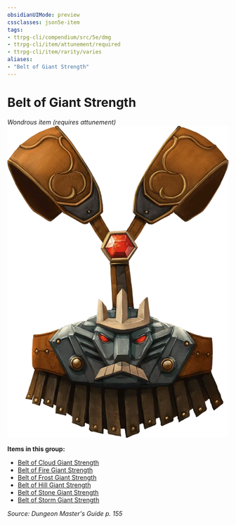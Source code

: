 ```yaml
---
obsidianUIMode: preview
cssclasses: json5e-item
tags:
- ttrpg-cli/compendium/src/5e/dmg
- ttrpg-cli/item/attunement/required
- ttrpg-cli/item/rarity/varies
aliases: 
- "Belt of Giant Strength"
---
```

# Belt of Giant Strength
*Wondrous item (requires attunement)*  
![](/CLI/items/img/belt-of-giant-strength.webp#right)


**Items in this group:**

- [Belt of Cloud Giant Strength](/CLI/items/belt-of-cloud-giant-strength.md)
- [Belt of Fire Giant Strength](/CLI/items/belt-of-fire-giant-strength.md)
- [Belt of Frost Giant Strength](/CLI/items/belt-of-frost-giant-strength.md)
- [Belt of Hill Giant Strength](/CLI/items/belt-of-hill-giant-strength.md)
- [Belt of Stone Giant Strength](/CLI/items/belt-of-stone-giant-strength.md)
- [Belt of Storm Giant Strength](/CLI/items/belt-of-storm-giant-strength.md)

*Source: Dungeon Master's Guide p. 155*